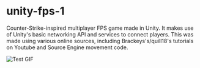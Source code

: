 # unity-fps-1
Counter-Strike-inspired multiplayer FPS game made in Unity. It makes use of Unity's basic networking API and services to connect players. This was made using various online sources, including Brackeys's/quill18's tutorials on Youtube and Source Engine movement code.

![Test GIF](https://i.imgur.com/1wGPnsb.gif)
